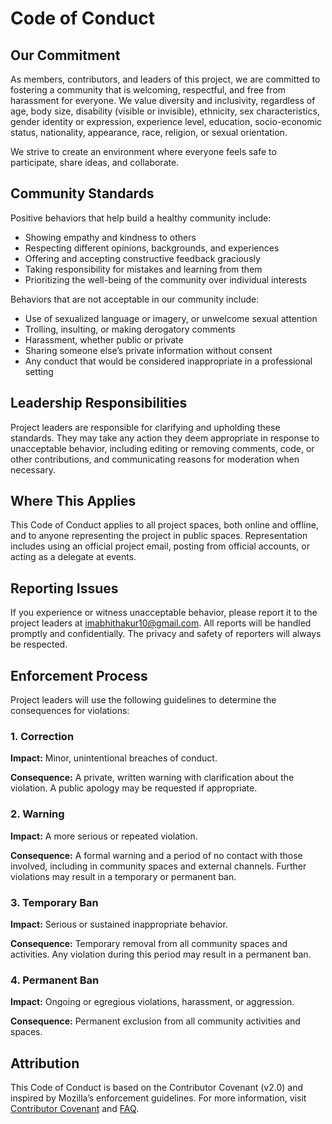 # Code of Conduct

## Our Commitment

As members, contributors, and leaders of this project, we are committed to fostering a community that is welcoming, respectful, and free from harassment for everyone. We value diversity and inclusivity, regardless of age, body size, disability (visible or invisible), ethnicity, sex characteristics, gender identity or expression, experience level, education, socio-economic status, nationality, appearance, race, religion, or sexual orientation.

We strive to create an environment where everyone feels safe to participate, share ideas, and collaborate.

## Community Standards

Positive behaviors that help build a healthy community include:

- Showing empathy and kindness to others
- Respecting different opinions, backgrounds, and experiences
- Offering and accepting constructive feedback graciously
- Taking responsibility for mistakes and learning from them
- Prioritizing the well-being of the community over individual interests

Behaviors that are not acceptable in our community include:

- Use of sexualized language or imagery, or unwelcome sexual attention
- Trolling, insulting, or making derogatory comments
- Harassment, whether public or private
- Sharing someone else’s private information without consent
- Any conduct that would be considered inappropriate in a professional setting

## Leadership Responsibilities

Project leaders are responsible for clarifying and upholding these standards. They may take any action they deem appropriate in response to unacceptable behavior, including editing or removing comments, code, or other contributions, and communicating reasons for moderation when necessary.

## Where This Applies

This Code of Conduct applies to all project spaces, both online and offline, and to anyone representing the project in public spaces. Representation includes using an official project email, posting from official accounts, or acting as a delegate at events.

## Reporting Issues

If you experience or witness unacceptable behavior, please report it to the project leaders at [imabhithakur10@gmail.com](mailto:imabhithakur10@gmail.com). All reports will be handled promptly and confidentially. The privacy and safety of reporters will always be respected.

## Enforcement Process

Project leaders will use the following guidelines to determine the consequences for violations:

### 1. Correction
**Impact:** Minor, unintentional breaches of conduct.

**Consequence:** A private, written warning with clarification about the violation. A public apology may be requested if appropriate.

### 2. Warning
**Impact:** A more serious or repeated violation.

**Consequence:** A formal warning and a period of no contact with those involved, including in community spaces and external channels. Further violations may result in a temporary or permanent ban.

### 3. Temporary Ban
**Impact:** Serious or sustained inappropriate behavior.

**Consequence:** Temporary removal from all community spaces and activities. Any violation during this period may result in a permanent ban.

### 4. Permanent Ban
**Impact:** Ongoing or egregious violations, harassment, or aggression.

**Consequence:** Permanent exclusion from all community activities and spaces.

## Attribution

This Code of Conduct is based on the Contributor Covenant (v2.0) and inspired by Mozilla’s enforcement guidelines. For more information, visit [Contributor Covenant](https://www.contributor-covenant.org/version/2/0/code_of_conduct.html) and [FAQ](https://www.contributor-covenant.org/faq). 